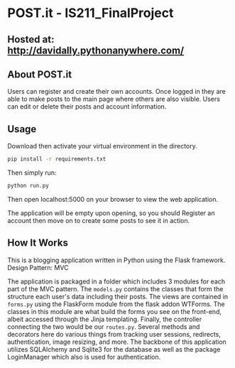 # POST.it - IS211_FinalProject

## Hosted at: http://davidally.pythonanywhere.com/

## About POST.it

Users can register and create their own accounts. Once logged in 
they are able to make posts to the main page where others are also visible. Users can edit or delete their posts and account information.

## Usage

Download then activate your virtual environment in the directory.
```sh
pip install -r requirements.txt
```

Then simply run:
```sh
python run.py
```
Then open localhost:5000 on your browser to view the web application.

The application will be empty upon opening, so you should Register an account then move on to create some posts to see it in action.

## How It Works

This is a blogging application written in Python using the Flask framework.  
Design Pattern: MVC 

The application is packaged in a folder which includes 3 modules for each part of the MVC
pattern. The `models.py` contains the classes that form the structure each user's data including their posts. The views are contained in `forms.py` using the FlaskForm module from the flask addon WTForms. The classes in this module are what build the forms you see on the front-end, albeit accessed through the Jinja templating. Finally, the controller connecting the two would be our `routes.py`. Several methods and decorators here do various things from tracking user sessions, redirects, authentication, image resizing, and more. The backbone of this application utilizes SQLAlchemy and Sqlite3 for the database as well as the package LoginManager which also is used for authentication.
